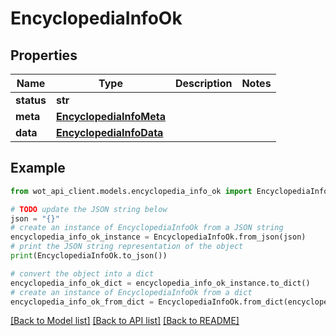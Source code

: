 # EncyclopediaInfoOk


## Properties

Name | Type | Description | Notes
------------ | ------------- | ------------- | -------------
**status** | **str** |  | 
**meta** | [**EncyclopediaInfoMeta**](EncyclopediaInfoMeta.md) |  | 
**data** | [**EncyclopediaInfoData**](EncyclopediaInfoData.md) |  | 

## Example

```python
from wot_api_client.models.encyclopedia_info_ok import EncyclopediaInfoOk

# TODO update the JSON string below
json = "{}"
# create an instance of EncyclopediaInfoOk from a JSON string
encyclopedia_info_ok_instance = EncyclopediaInfoOk.from_json(json)
# print the JSON string representation of the object
print(EncyclopediaInfoOk.to_json())

# convert the object into a dict
encyclopedia_info_ok_dict = encyclopedia_info_ok_instance.to_dict()
# create an instance of EncyclopediaInfoOk from a dict
encyclopedia_info_ok_from_dict = EncyclopediaInfoOk.from_dict(encyclopedia_info_ok_dict)
```
[[Back to Model list]](../README.md#documentation-for-models) [[Back to API list]](../README.md#documentation-for-api-endpoints) [[Back to README]](../README.md)


